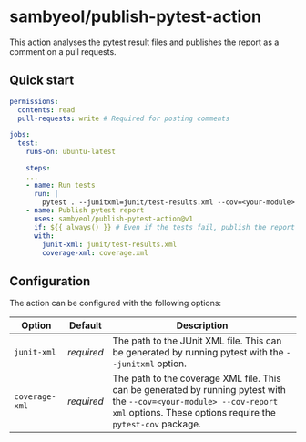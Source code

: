 # sambyeol/publish-pytest-action

This action analyses the pytest result files and publishes the report as a
comment on a pull requests.

## Quick start

```yaml
permissions:
  contents: read
  pull-requests: write # Required for posting comments

jobs:
  test:
    runs-on: ubuntu-latest

    steps:
    ...
    - name: Run tests
      run: |
        pytest . --junitxml=junit/test-results.xml --cov=<your-module> --cov-report xml:coverage.xml
    - name: Publish pytest report
      uses: sambyeol/publish-pytest-action@v1
      if: ${{ always() }} # Even if the tests fail, publish the report
      with:
        junit-xml: junit/test-results.xml
        coverage-xml: coverage.xml
```

## Configuration

The action can be configured with the following options:

| Option         | Default    | Description                                                                                                                                                                         |
| -------------- | ---------- | ----------------------------------------------------------------------------------------------------------------------------------------------------------------------------------- |
| `junit-xml`    | _required_ | The path to the JUnit XML file. This can be generated by running pytest with the `--junitxml` option.                                                                               |
| `coverage-xml` | _required_ | The path to the coverage XML file. This can be generated by running pytest with the `--cov=<your-module> --cov-report xml` options. These options require the `pytest-cov` package. |
